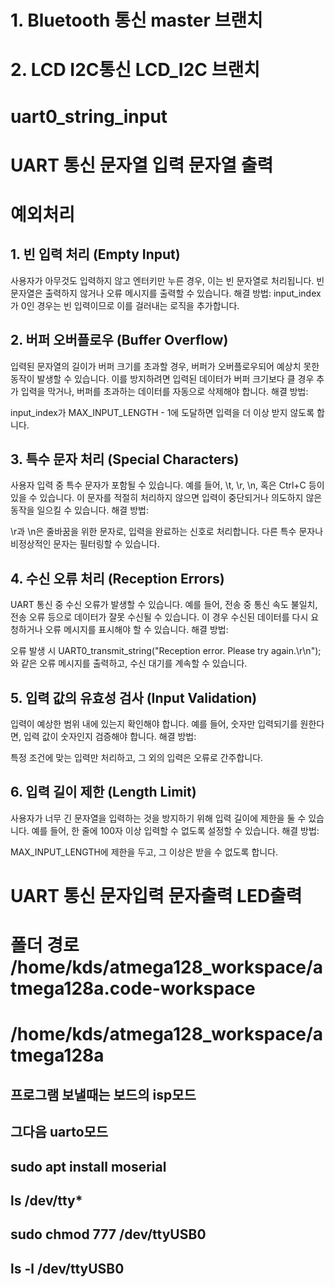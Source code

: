 # 1. Bluetooth 통신 master 브랜치
# 2. LCD I2C통신 LCD_I2C 브랜치
# uart0_string_input
# UART 통신 문자열 입력 문자열 출력
##
###
####
# 예외처리
## 1. 빈 입력 처리 (Empty Input)
사용자가 아무것도 입력하지 않고 엔터키만 누른 경우, 이는 빈 문자열로 처리됩니다.
빈 문자열은 출력하지 않거나 오류 메시지를 출력할 수 있습니다.
해결 방법:
input_index가 0인 경우는 빈 입력이므로 이를 걸러내는 로직을 추가합니다.

## 2. 버퍼 오버플로우 (Buffer Overflow)
입력된 문자열의 길이가 버퍼 크기를 초과할 경우, 버퍼가 오버플로우되어 예상치 못한 동작이 발생할 수 있습니다.
이를 방지하려면 입력된 데이터가 버퍼 크기보다 클 경우 추가 입력을 막거나, 버퍼를 초과하는 데이터를 자동으로 삭제해야 합니다.
해결 방법:

input_index가 MAX_INPUT_LENGTH - 1에 도달하면 입력을 더 이상 받지 않도록 합니다.

## 3. 특수 문자 처리 (Special Characters)
사용자 입력 중 특수 문자가 포함될 수 있습니다. 예를 들어, \t, \r, \n, 혹은 Ctrl+C 등이 있을 수 있습니다.
이 문자를 적절히 처리하지 않으면 입력이 중단되거나 의도하지 않은 동작을 일으킬 수 있습니다.
해결 방법:

\r과 \n은 줄바꿈을 위한 문자로, 입력을 완료하는 신호로 처리합니다.
다른 특수 문자나 비정상적인 문자는 필터링할 수 있습니다.

## 4. 수신 오류 처리 (Reception Errors)
UART 통신 중 수신 오류가 발생할 수 있습니다. 예를 들어, 전송 중 통신 속도 불일치, 전송 오류 등으로 데이터가 잘못 수신될 수 있습니다.
이 경우 수신된 데이터를 다시 요청하거나 오류 메시지를 표시해야 할 수 있습니다.
해결 방법:

오류 발생 시 UART0_transmit_string("Reception error. Please try again.\r\n");와 같은 오류 메시지를 출력하고, 수신 대기를 계속할 수 있습니다.

## 5. 입력 값의 유효성 검사 (Input Validation)
입력이 예상한 범위 내에 있는지 확인해야 합니다. 예를 들어, 숫자만 입력되기를 원한다면, 입력 값이 숫자인지 검증해야 합니다.
해결 방법:

특정 조건에 맞는 입력만 처리하고, 그 외의 입력은 오류로 간주합니다.

## 6. 입력 길이 제한 (Length Limit)
사용자가 너무 긴 문자열을 입력하는 것을 방지하기 위해 입력 길이에 제한을 둘 수 있습니다.
예를 들어, 한 줄에 100자 이상 입력할 수 없도록 설정할 수 있습니다.
해결 방법:

MAX_INPUT_LENGTH에 제한을 두고, 그 이상은 받을 수 없도록 합니다.

# UART 통신 문자입력 문자출력 LED출력 
# 폴더 경로 /home/kds/atmega128_workspace/atmega128a.code-workspace
# /home/kds/atmega128_workspace/atmega128a
## 프로그램 보낼때는 보드의 isp모드
## 그다음 uarto모드
## sudo apt install moserial
## ls /dev/tty*
## sudo chmod 777 /dev/ttyUSB0
## ls -l /dev/ttyUSB0
